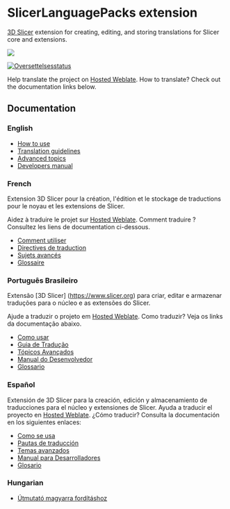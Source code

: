 # SlicerLanguagePacks extension

[3D Slicer](https://www.slicer.org) extension for creating, editing, and storing translations for Slicer core and extensions.

![](Docs/ExampleTranslations.png)

<a href="https://hosted.weblate.org/engage/3d-slicer/">
<img src="https://hosted.weblate.org/widgets/3d-slicer/-/horizontal-auto.svg" alt="Oversettelsesstatus" />
</a>

Help translate the project on [Hosted Weblate](https://hosted.weblate.org/engage/3d-slicer/). How to translate? Check out the documentation links below.

## Documentation

### English

  - [How to use](HowToUse.md)
  - [Translation guidelines](TranslationGuidelines.md)
  - [Advanced topics](AdvancedUse.md)
  - [Developers manual](DevelopersManual.md)

### French

Extension 3D Slicer pour la création, l'édition et le stockage de traductions pour le noyau et les extensions de Slicer.

Aidez à traduire le projet sur [Hosted Weblate](https://hosted.weblate.org/engage/3d-slicer/). Comment traduire ? Consultez les liens de documentation ci-dessous.

  - [Comment utiliser](HowToUse_fr.md)
  - [Directives de traduction](TranslationGuidelines_fr.md)
  - [Sujets avancés](AdvancedUse_fr.md)
  - [Glossaire](Glossary_fr.md)


### Português Brasileiro

Extensão [3D Slicer] (https://www.slicer.org) para criar, editar e armazenar traduções para o núcleo e as extensões do Slicer.

Ajude a traduzir o projeto em [Hosted Weblate](https://hosted.weblate.org/engage/3d-slicer/). Como traduzir? Veja os links da documentação abaixo.

  - [Como usar](HowToUse_pt-br.md)
  - [Guia de Tradução](TranslationGuidelines_pt-br.md)
  - [Tópicos Avançados](AdvancedUse_pt-br.md)
  - [Manual do Desenvolvedor](DevelopersManual_pt-br.md)
  - [Glossario](Glossary_pt-br.md)

  ### Español

  Extensión de 3D Slicer para la creación, edición y almacenamiento de traducciones para el núcleo y extensiones de Slicer.
Ayuda a traducir el proyecto en [Hosted Weblate](https://hosted.weblate.org/engage/3d-slicer/). ¿Cómo traducir? Consulta la documentación en los siguientes enlaces:

  - [Como se usa](HowToUse_es_419.md)
  - [Pautas de traducción](TranslationGuidelines-esp.md)
  - [Temas avanzados](AdvancedUse_esp.md)
  - [Manual para Desarrolladores](DevelopersManual_esp.md)
  - [Glosario](Glossary_es.md)

### Hungarian

- [Útmutató magyarra fordításhoz](TranslationGuidelines_hu.md)
